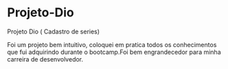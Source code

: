 # Projeto-Dio
Projeto Dio ( Cadastro de series)

Foi um projeto bem intuitivo, coloquei em pratica todos os conhecimentos que fui adquirindo durante o bootcamp.Foi bem engrandecedor para minha carreira de desenvolvedor.
